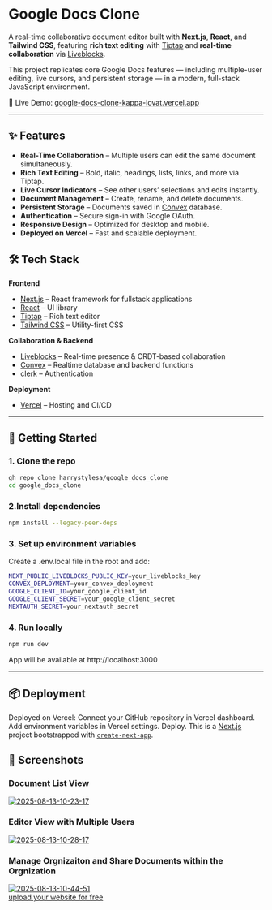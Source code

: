 # Google Docs Clone

A real-time collaborative document editor built with **Next.js**, **React**, and **Tailwind CSS**, featuring **rich text editing** with [Tiptap](https://tiptap.dev/) and **real-time collaboration** via [Liveblocks](https://liveblocks.io/).

This project replicates core Google Docs features — including multiple-user editing, live cursors, and persistent storage — in a modern, full-stack JavaScript environment.

🔗 Live Demo: [google-docs-clone-kappa-lovat.vercel.app](https://google-docs-clone-kappa-lovat.vercel.app)

---

## ✨ Features

- **Real-Time Collaboration** – Multiple users can edit the same document simultaneously.
- **Rich Text Editing** – Bold, italic, headings, lists, links, and more via Tiptap.
- **Live Cursor Indicators** – See other users’ selections and edits instantly.
- **Document Management** – Create, rename, and delete documents.
- **Persistent Storage** – Documents saved in [Convex](https://convex.dev/) database.
- **Authentication** – Secure sign-in with Google OAuth.
- **Responsive Design** – Optimized for desktop and mobile.
- **Deployed on Vercel** – Fast and scalable deployment.



## 🛠 Tech Stack

**Frontend**
- [Next.js](https://nextjs.org/) – React framework for fullstack applications
- [React](https://react.dev/) – UI library
- [Tiptap](https://tiptap.dev/) – Rich text editor
- [Tailwind CSS](https://tailwindcss.com/) – Utility-first CSS

**Collaboration & Backend**
- [Liveblocks](https://liveblocks.io/) – Real-time presence & CRDT-based collaboration
- [Convex](https://convex.dev/) – Realtime database and backend functions
- [clerk](https://clerk.com) – Authentication

**Deployment**
- [Vercel](https://vercel.com/) – Hosting and CI/CD

---

## 🚀 Getting Started

### 1. Clone the repo
```bash
gh repo clone harrystylesa/google_docs_clone
cd google_docs_clone
```

### 2.Install dependencies
```bash
npm install --legacy-peer-deps
```

### 3. Set up environment variables
Create a .env.local file in the root and add:
```bash
NEXT_PUBLIC_LIVEBLOCKS_PUBLIC_KEY=your_liveblocks_key
CONVEX_DEPLOYMENT=your_convex_deployment
GOOGLE_CLIENT_ID=your_google_client_id
GOOGLE_CLIENT_SECRET=your_google_client_secret
NEXTAUTH_SECRET=your_nextauth_secret
```

### 4. Run locally
```bash
npm run dev
```
App will be available at http://localhost:3000

---
## 📦 Deployment
Deployed on Vercel:
Connect your GitHub repository in Vercel dashboard.
Add environment variables in Vercel settings.
Deploy.
This is a [Next.js](https://nextjs.org) project bootstrapped with [`create-next-app`](https://nextjs.org/docs/app/api-reference/cli/create-next-app).


## 📸 Screenshots
### Document List View
<a href="https://ibb.co/tM3tBRtG"><img src="https://i.ibb.co/wNYXytXk/2025-08-13-10-23-17.png" alt="2025-08-13-10-23-17" border="0"></a>

### Editor View with Multiple Users
<a href="https://ibb.co/spFYYrRH"><img src="https://i.ibb.co/CpnGGF82/2025-08-13-10-28-17.png" alt="2025-08-13-10-28-17" border="0"></a>

### Manage Orgnizaiton and Share Documents within the Orgnization 
<a href="https://ibb.co/4RQ6s7Hr"><img src="https://i.ibb.co/pjmtWxSF/2025-08-13-10-44-51.png" alt="2025-08-13-10-44-51" border="0"></a><br /><a target='_blank' href='https://imgbb.com/'>upload your website for free</a><br />
